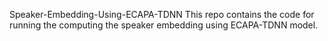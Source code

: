 Speaker-Embedding-Using-ECAPA-TDNN
This repo contains the code for running the computing the speaker embedding using ECAPA-TDNN model.
